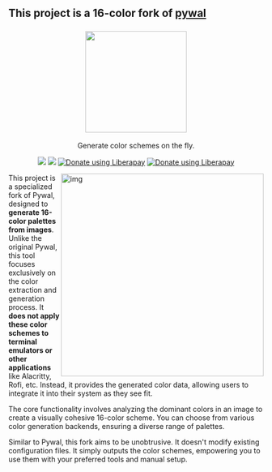 ## This project is a 16-color fork of [pywal](https://github.com/dylanaraps/pywal)

<h3 align="center"><img src="https://i.imgur.com/5WgMACe.gif" width="200px"></h3>
<p align="center">Generate color schemes on the fly.</p>

<p align="center">
<a href="./LICENSE.md"><img src="https://img.shields.io/badge/license-MIT-blue.svg"></a>
<a href="https://pypi.python.org/pypi/pywal16/"><img src="https://img.shields.io/pypi/v/pywal16.svg"></a>
<a href="https://liberapay.com/eylles/donate"><img alt="Donate using Liberapay" src="https://img.shields.io/liberapay/receives/eylles.svg?logo=liberapay"></a>
<a href="https://liberapay.com/eylles/donate"><img alt="Donate using Liberapay" src="https://img.shields.io/liberapay/patrons/eylles.svg?logo=liberapay"></a>
</p>

<img src="https://i.imgur.com/V1FuvJP.png" alt="img" align="right" width="400px">

This project is a specialized fork of Pywal, designed to **generate 16-color
palettes from images**. Unlike the original Pywal, this tool focuses exclusively
on the color extraction and generation process. It **does not apply these color
schemes to terminal emulators or other applications** like Alacritty, Rofi, etc.
Instead, it provides the generated color data, allowing users to integrate it
into their system as they see fit.

The core functionality involves analyzing the dominant colors in an image to
create a visually cohesive 16-color scheme. You can choose from various color
generation backends, ensuring a diverse range of palettes.

Similar to Pywal, this fork aims to be unobtrusive. It doesn't modify existing
configuration files. It simply outputs the color schemes, empowering you to use
them with your preferred tools and manual setup.
